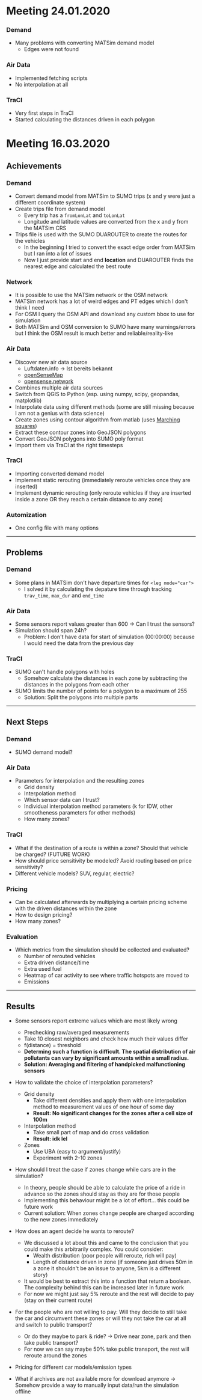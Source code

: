 # Meeting 24.01.2020

### Demand 
* Many problems with converting MATSim demand model
  * Edges were not found

### Air Data
* Implemented fetching scripts
* No interpolation at all

### TraCI
* Very first steps in TraCI
* Started calculating the distances driven in each polygon

# Meeting 16.03.2020

## Achievements

### Demand
* Convert demand model from MATSim to SUMO trips (x and y were just a different coordinate system)
* Create trips file from demand model
  * Every trip has a `fromLonLat` and `toLonLat`
  * Longitude and latitude values are converted from the x and y from the MATSim CRS
* Trips file is used with the SUMO DUAROUTER to create the routes for the vehicles
  * In the beginning I tried to convert the exact edge order from MATSim but I ran into a lot of issues
  * Now I just provide start and end **location** and DUAROUTER finds the nearest edge and calculated the best route

### Network
* It is possible to use the MATSim network or the OSM network
* MATSim network has a lot of weird edges and PT edges which I don't think I need
* For OSM I query the OSM API and download any custom bbox to use for simulation
* Both MATSim and OSM conversion to SUMO have many warnings/errors but I think the OSM result is much better and reliable/reality-like

### Air Data
* Discover new air data source
  * Luftdaten.info -> Ist bereits bekannt
  * [openSenseMap](https://opensensemap.org/)
  * [opensense.network](https://www.opensense.network/)
* Combines multiple air data sources
* Switch from QGIS to Python (esp. using numpy, scipy, geopandas, matplotlib)
* Interpolate data using different methods (some are still missing because I am not a genius with data science)
* Create zones using contour algorithm from matlab (uses [Marching squares](https://en.wikipedia.org/wiki/Marching_squares))
* Extract these contour zones into GeoJSON polygons
* Convert GeoJSON polygons into SUMO poly format
* Import them via TraCI at the right timesteps

### TraCI
* Importing converted demand model
* Implement static rerouting (immediately reroute vehicles once they are inserted)
* Implement dynamic rerouting (only reroute vehicles if they are inserted inside a zone OR they reach a certain distance to any zone)

### Automization
* One config file with many options

--- 
## Problems

### Demand
* Some plans in MATSim don't have departure times for `<leg mode="car">`
  * I solved it by calculating the depature time through tracking `trav_time`, `max_dur` and `end_time`

### Air Data
* Some sensors report values greater than 600 -> Can I trust the sensors?
* Simulation should span 24h?
  * Problem: I don't have data for start of simulation (00:00:00) because I would need the data from the previous day 

### TraCI

* SUMO can't handle polygons with holes
  * Somehow calculate the distances in each zone by subtracting the distances in the polygons from each other
* SUMO limits the number of points for a polygon to a maximum of 255
  * Solution: Split the polygons into multiple parts

---

## Next Steps

### Demand
* SUMO demand model?

### Air Data
* Parameters for interpolation and the resulting zones
  * Grid density
  * Interpolation method
  * Which sensor data can I trust?
  * Individual interpolation method parameters (k for IDW, other smootheness parameters for other methods)
  * How many zones?

### TraCI
* What if the destination of a route is within a zone? Should that vehicle be charged? (FUTURE WORK)
* How should price sensitivity be modeled? Avoid routing based on price sensitivity?
* Different vehicle models? SUV, regular, electric?

### Pricing
* Can be calculated afterwards by multiplying a certain pricing scheme with the driven distances within the zone
* How to design pricing?
* How many zones?

### Evaluation
* Which metrics from the simulation should be collected and evaluated?
  * Number of rerouted vehicles
  * Extra driven distance/time
  * Extra used fuel
  * Heatmap of car activity to see where traffic hotspots are moved to
  * Emissions

---

## Results

* Some sensors report extreme values which are most likely wrong
  * Prechecking raw/averaged measurements
  * Take 10 closest neighbors and check how much their values differ
  * f(distance) = threshold
  * **Determing such a function is difficult. The spatial distribution of air pollutants can vary by significant amounts within a small radius.**
  * **Solution: Averaging and filtering of handpicked malfunctioning sensors**

* How to validate the choice of interpolation parameters?
  * Grid density
    * Take different densities and apply them with one interpolation method to measurement values of one hour of some day
    * **Result: No significant changes for the zones after a cell size of 100m**
  * Interpolation method
    * Take small part of map and do cross validation
    * **Result: idk lel**
  * Zones
    * Use UBA (easy to argument/justify)
    * Experiment with 2-10 zones

* How should I treat the case if zones change while cars are in the simulation?
  * In theory, people should be able to calculate the price of a ride in advance so the zones should stay as they are for those people
  * Implementing this behaviour might be a lot of effort... this could be future work
  * Current solution: When zones change people are charged according to the new zones immediately

* How does an agent decide he wants to reroute?
  * We discussed a lot about this and came to the conclusion that you could make this arbitrarily complex. You could consider:
    * Wealth distribution (poor people will reroute, rich will pay)
    * Length of distance driven in zone (if someone just drives 50m in a zone it shouldn't be an issue to anyone, 5km is a different story)
  * It would be best to extract this into a function that return a boolean. The complexity behind this can be increased later in future work
  * For now we might just say 5% reroute and the rest will decide to pay (stay on their current route)

* For the people who are not willing to pay: Will they decide to still take the car and circumvent these zones or will they not take the car at all and switch to public transport?
  * Or do they maybe to park & ride? -> Drive near zone, park and then take public transport?
  * For now we can say maybe 50% take public transport, the rest will reroute around the zones

* Pricing for different car models/emission types

* What if archives are not available more for download anymore -> Somehow provide a way to manually input data/run the simulation offline

